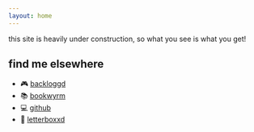 ```yaml
---
layout: home
---
```


this site is heavily under construction, so what you see is what you get!

## find me elsewhere
- 🎮 [backloggd](https://www.backloggd.com/u/loam)
- 📚 [bookwyrm](https://www.bookwyrm.social/user/loam)
- 💻 [github](https://www.github.com/clairefreehafer)
- 🎥 [letterboxxd](https://www.letterboxxd.com/clairefreehafer)
